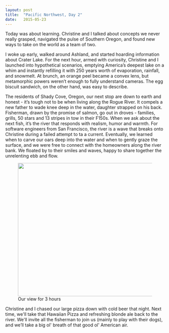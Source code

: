 ```yaml
---
layout: post
title:  "Pacific Northwest, Day 2" 
date:   2015-05-23
---
```


Today was about learning. Christine and I talked about concepts we never really grasped, navigated the pulse of Southern Oregon, and found new ways to take on the world as a team of two.

I woke up early, walked around Ashland, and started hoarding information about Crater Lake. For the next hour, armed with curiosity, Christine and I launched into hypothetical scenarios, emptying America’s deepest lake on a whim and instantly refilling it with 250 years worth of evaporation, rainfall, and snowmelt. At brunch, an orange peel became a convex lens, but metamorphic powers weren’t enough to fully understand cameras. The egg biscuit sandwich, on the other hand, was easy to describe. 

The residents of Shady Cove, Oregon, our next stop are down to earth and honest - it’s tough not to be when living along the Rogue River. It compels a new father to wade knee deep in the water, daughter strapped on his back. Fisherman, drawn by the promise of salmon, go out in droves - families, grills, 50 stars and 13 stripes in tow in their F150s. When we ask about the next fish, it’s the river that responds with realism, humor and warmth. For software engineers from San Francisco, the river is a wave that breaks onto Christine during a failed attempt to ta a current. Eventually, we learned when to carve our oars deep into the water and when to gently graze the surface, and we were free to connect with the homeowners along the river bank. We floated by to their smiles and waves, happy to share together the unrelenting ebb and flow.

<figure>
	<img src="{{ '/assets/img/rogue_river.jpg' | prepend: site.baseurl }}" alt="" height="420px" width="600px"> 
	<figcaption>Our view for 3 hours</figcaption>
</figure>

Christine and I chased our large pizza down with cold beer that night. Next time, we'll take that Hawaiian Pizza and refreshing blonde ale back to the river. We'll invite all the fisherman to join us (mainly to play with their dogs), and we’ll take a big ol' breath of that good ol' American air.
